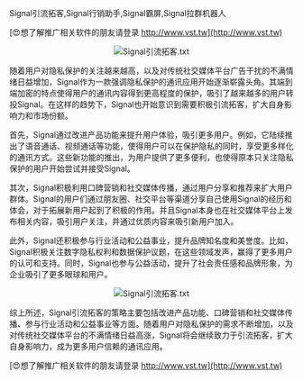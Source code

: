 Signal引流拓客,Signal行销助手,Signal霸屏,Signal拉群机器人

[😍想了解推广相关软件的朋友请登录 http://www.vst.tw](http://www.vst.tw)

 <center><img src="https://vst.tw/MP4/tuiguang/png/1.png" alt="Signal引流拓客.txt"></center>

随着用户对隐私保护的关注越来越高，以及对传统社交媒体平台广告干扰的不满情绪日益增加，Signal作为一款强调隐私保护的通讯应用开始逐渐崭露头角。其端到端加密的特点使得用户的通讯内容得到更高程度的保护，吸引了越来越多的用户转投Signal。在这样的趋势下，Signal也开始意识到需要积极引流拓客，扩大自身影响力和市场份额。

首先，Signal通过改进产品功能来提升用户体验，吸引更多用户。例如，它陆续推出了语音通话、视频通话等功能，使得用户可以在保护隐私的同时，享受更多样化的通讯方式。这些新功能的推出，为用户提供了更多便利，也使得原本只关注隐私保护的用户开始尝试并接受Signal。

其次，Signal积极利用口碑营销和社交媒体传播，通过用户分享和推荐来扩大用户群体。Signal的用户们通过朋友圈、社交平台等渠道分享自己使用Signal的经历和体会，对于拓展新用户起到了积极的作用。并且Signal本身也在社交媒体平台上发布相关内容，吸引用户关注，并通过优质内容来吸引新用户加入。

此外，Signal还积极参与行业活动和公益事业，提升品牌知名度和美誉度。比如，Signal积极关注数字隐私权利和数据保护议题，在这些领域发声，赢得了更多用户的认可和支持。同时，Signal也参与公益活动，提升了社会责任感和品牌形象，为企业吸引了更多眼球和用户。

 <center><img src="https://vst.tw/MP4/tuiguang/png/7.png" alt="Signal引流拓客.txt"></center>

综上所述，Signal引流拓客的策略主要包括改进产品功能、口碑营销和社交媒体传播、参与行业活动和公益事业等方面。随着用户对隐私保护的需求不断增加，以及对传统社交媒体平台的不满情绪日益高涨，Signal将会继续致力于引流拓客，扩大自身影响力，成为更多用户信赖的通讯应用。

[😍想了解推广相关软件的朋友请登录 http://www.vst.tw](http://www.vst.tw)



